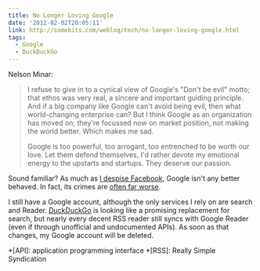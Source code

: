 ```yaml
---
title: No Longer Loving Google
date: '2012-02-02T20:05:11'
link: http://somebits.com/weblog/tech/no-longer-loving-google.html
tags:
  - Google
  - DuckDuckGo
---
```

Nelson Minar:

> I refuse to give in to a cynical view of Google's "Don't be evil" motto; that ethos was very real, a sincere and important guiding principle. And if a big company like Google can't avoid being evil, then what world-changing enterprise can? But I think Google as an organization has moved on; they're focussed now on market position, not making the world better. Which makes me sad.
>
> Google is too powerful, too arrogant, too entrenched to be worth our love. Let them defend themselves, I'd rather devote my emotional energy to the upstarts and startups. They deserve our passion.

Sound familiar? As much as [I despise Facebook][1], Google isn't any better behaved. In fact, its crimes are [often far worse][2].

I still have a Google account, although the only services I rely on are search and Reader. [DuckDuckGo][3] is looking like a promising replacement for search, but nearly every decent RSS reader still syncs with Google Reader (even if through unofficial and undocumented APIs). As soon as that changes, my Google account will be deleted.

[1]: /2012/01/facebook/
[2]: http://gizmodo.com/5605310/google-just-killed-net-neutrality
[3]: http://duckduckgo.com/

*[API]: application programming interface
*[RSS]: Really Simple Syndication
